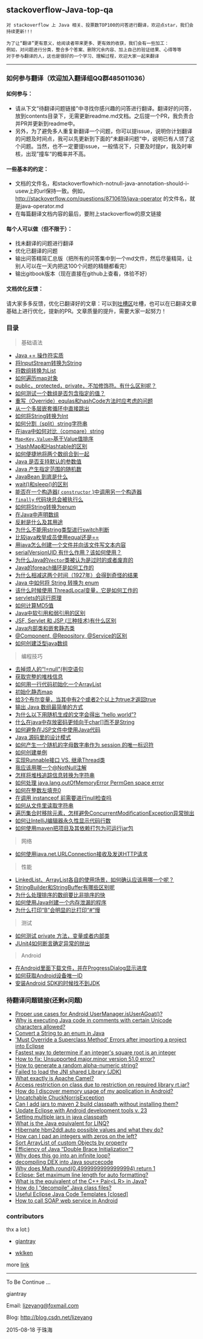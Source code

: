 ## stackoverflow-Java-top-qa

    对 stackoverflow 上 Java 相关、投票数TOP100的问答进行翻译，欢迎点star，我们会持续更新!!!

    为了让“翻译”更有意义，给阅读者带来更多、更有效的收获，我们会有一些加工：
    例如，对问题进行分类，整合多个答案、删除冗余内容、加上自己的验证结果、心得等等
    对于参与翻译的人，这也是很好的一个学习、理解过程，欢迎大家一起来翻译
-------------

### 如何参与翻译（欢迎加入翻译组QQ群485011036）

#### 如何参与：

- 请从下文“待翻译问题链接”中寻找你感兴趣的问答进行翻译。翻译好的问答，放到contents目录下，无需更新readme.md文档。之后提一个PR，我负责合并PR并更新到readme中。
- 另外，为了避免多人重复新翻译一个问题，你可以提issue，说明你计划翻译的问题及时间点，我可以先更新到下面的”未翻译问题“中，说明已有人领了这个问题。当然，也不一定要提issue，一般情况下，只要及时提pr，我及时审核，出现”撞车“的概率并不高。

#### 一些基本的约定：

- 文档的文件名，和stackoverflowhich-notnull-java-annotation-should-i-usew上的url保持一致。例如，http://stackoverflow.com/questions/8710619/java-operator 的文件名，就是java-operator.md
- 在每篇翻译文档内容的最后，要附上stackoverflow的原文链接

#### 每个人可以做（但不限于）：

- 找未翻译的问题进行翻译
- 优化已翻译的问题
- 输出问答精简汇总版（把所有的问答集中到一个md文件，然后尽量精简，让别人可以在一天内把这100个问题的精髓都看完）
- 输出gitbook版本（现在直接在github上查看，体验不好）

#### 文档优化反馈：

请大家多多反馈，优化已翻译好的文章：可以到[吐槽区](https://github.com/giantray/stackoverflow-java-top-qa/issues/66)吐槽，也可以在已翻译文章基础上进行优化，提新的PR。文章质量的提升，需要大家一起努力！

### 目录

> 基础语法

- [Java += 操作符实质](https://github.com/changhr2013/stackoverflow-java-top-qa/blob/master/contents/java-operator.md)
- [将InputStream转换为String](https://github.com/changhr2013/stackoverflow-java-top-qa/blob/master/contents/read-convert-an-inputstream-to-a-string.md)
- [将数组转换为List](https://github.com/changhr2013/stackoverflow-java-top-qa/blob/master/contents/create-arraylist-from-array.md)
- [如何遍历map对象](https://github.com/changhr2013/stackoverflow-java-top-qa/blob/master/contents/iterate-through-a-hashmap.md)
- [public，protected，private，不加修饰符。有什么区别呢？](https://github.com/changhr2013/stackoverflow-java-top-qa/blob/master/contents/in-java-whats-the-difference-between-public-default-protected-and-private.md)
- [如何测试一个数组是否包含指定的值？](https://github.com/changhr2013/stackoverflow-java-top-qa/blob/master/contents/how-can-i-test-if-an-array-contains-a-certain-value.md)
- [重写（Override）equlas和hashCode方法时应考虑的问题](https://github.com/changhr2013/stackoverflow-java-top-qa/blob/master/contents/what-issues-should-be-considered-when-overriding-equals-and-hashcode-in-java.md)
- [从一个多层嵌套循环中直接跳出](https://github.com/changhr2013/stackoverflow-java-top-qa/blob/master/contents/breaking-out-of-nested-loops-in-java.md)
- [如何将String转换为Int](https://github.com/changhr2013/stackoverflow-java-top-qa/blob/master/contents/converting-string-to-int-in-java.md)
- [如何分割（split）string字符串](https://github.com/changhr2013/stackoverflow-java-top-qa/blob/master/contents/how-to-split-a-string-in-java.md)
- [在java中如何对比（compare）string](https://github.com/changhr2013/stackoverflow-java-top-qa/blob/master/contents/how-do-i-compare-strings-in-java.md)
- [`Map<Key,Value>`基于Value值排序](https://github.com/changhr2013/stackoverflow-java-top-qa/blob/master/contents/how-to-sort-a-mapkey-value-on-the-values-in-java.md)
- [`HashMap和Hashtable的区别](https://github.com/changhr2013/stackoverflow-java-top-qa/blob/master/contents/differences-between-hashmap-and-hashtable.md)
- [如何便捷地将两个数组合到一起](https://github.com/changhr2013/stackoverflow-java-top-qa/blob/master/contents/how-to-concatenate-two-arrays-in-java.md)
- [Java 是否支持默认的参数值](https://github.com/changhr2013/stackoverflow-java-top-qa/blob/master/contents/does-java-support-default-parameter-values.md)
- [Java 产生指定范围的随机数](https://github.com/changhr2013/stackoverflow-java-top-qa/blob/master/contents/generating-random-integers-in-a-range-with-Java.md)
- [JavaBean 到底是什么](https://github.com/changhr2013/stackoverflow-java-top-qa/blob/master/contents/what-is-a-javabean-exactly.md)
- [wait()和sleep()的区别](https://github.com/changhr2013/stackoverflow-java-top-qa/blob/master/contents/difference-between-wait-and-sleep.md)
- [能否在一个构造器( `constructor` )中调用另一个构造器](https://github.com/changhr2013/stackoverflow-java-top-qa/blob/master/contents/how-do-i-call-one-constructor-from-another-in-java.md)
- [`finally` 代码块总会被执行么](https://github.com/changhr2013/stackoverflow-java-top-qa/blob/master/contents/does-finally-always-execute-in-java.md)
- [如何将String转换为enum](https://github.com/changhr2013/stackoverflow-java-top-qa/blob/master/contents/convert-a-string-to-an-enum-in-java.md)
- [在Java中声明数组](https://github.com/changhr2013/stackoverflow-java-top-qa/blob/master/contents/declare-array-in-java.md)
- [反射是什么及其用途](https://github.com/changhr2013/stackoverflow-java-top-qa/blob/master/contents/what-is-reflection-and-why-is-it-useful.md)
- [为什么不能用string类型进行switch判断](https://github.com/changhr2013/stackoverflow-java-top-qa/blob/master/contents/why-cant-i-switch-on-a-string.md)
- [比较java枚举成员使用equal还是==](https://github.com/changhr2013/stackoverflow-java-top-qa/blob/master/contents/comparing-java-enum-members-or-equals.md)
- [用java怎么创建一个文件并向该文件写文本内容](https://github.com/changhr2013/stackoverflow-java-top-qa/blob/master/contents/how-to-create-a-file-and-write-to-a-file-in-java.md)
- [serialVersionUID 有什么作用？该如何使用？](https://github.com/changhr2013/stackoverflow-java-top-qa/blob/master/contents/what-is-a-serialversionuid-and-why-should-i-use-it.md)
- [为什么Java的```Vector```类被认为是过时的或者废弃的](https://github.com/changhr2013/stackoverflow-java-top-qa/blob/master/contents/why-is-java-vector-class-considered-obsolete-or-deprecated.md)
- [Java的foreach循环是如何工作的](https://github.com/changhr2013/stackoverflow-java-top-qa/blob/master/contents/how-does-the-java-for-each-loop-work.md)
- [为什么相减这两个时间（1927年）会得到奇怪的结果](/contents/why-is-subtracting-these-two-times-in-1927-giving-a-strange-result.md)
- [Java 中如何将 String 转换为 enum](/contents/lookup-enum-by-string-value.md)
- [该什么时候使用 ThreadLocal变量，它是如何工作的](/contents/when-and-how-should-i-use-a-threadlocal-variable.md)
- [servlets的运行原理](/contents/how-do-servlets-work-instantiation-shared-variables-and-multithreading.md)
- [如何计算MD5值](/contents/how-can-i-generate-an-md5-hash.md)
- [Java中软引用和弱引用的区别](/contents/what-is-the-difference-between-a-soft-reference-and-a-weak-reference-in-java.md)
- [JSF, Servlet 和 JSP (三种技术)有什么区别](/contents/what-is-the-difference-between-jsf-servlet-and-jsp.md)
- [Java内部类和嵌套静态类](/contents/java-inner-class-and-static-nested-class.md)
- [@Component, @Repository, @Service的区别](/contents/whats-the-difference-between-component-repository-service-annotations-in.md)
- [如何创建泛型java数组](/contents/how-to-create-a-generic-array-in-java.md)

> 编程技巧

- [去掉烦人的“!=null"(判空语句](https://github.com/changhr2013/stackoverflow-java-top-qa/blob/master/contents/avoiding-null-statements-in-java.md)
- [获取完整的堆栈信息](https://github.com/changhr2013/stackoverflow-java-top-qa/blob/master/contents/get-current-stack-trace-in-java.md)
- [如何用一行代码初始化一个ArrayList](https://github.com/changhr2013/stackoverflow-java-top-qa/blob/master/contents/initialization-of-an-arraylist-in-one-line.md)
- [初始化静态map](https://github.com/changhr2013/stackoverflow-java-top-qa/blob/master/contents/how-can-i-initialize-a-static-map.md)
- [给3个布尔变量，当其中有2个或者2个以上为true才返回true](https://github.com/changhr2013/stackoverflow-java-top-qa/blob/master/contents/check-if-at-least-two-out-of-three-booleans-are-true.md)
- [输出 Java 数组最简单的方式](https://github.com/changhr2013/stackoverflow-java-top-qa/blob/master/contents/whats-the-simplest-way-to-print-a-java-array.md)
- [为什么以下用随机生成的文字会得出 “hello world”?](https://github.com/changhr2013/stackoverflow-java-top-qa/blob/master/contents/why-does-this-code-using-random-strings-print-hello-world.md)
- [什么在java中存放密码更倾向于char[]而不是String](https://github.com/changhr2013/stackoverflow-java-top-qa/blob/master/contents/why-is-char-preferred-over-string-for-passwords-in-java.md)
- [如何避免在JSP文件中使用Java代码](https://github.com/changhr2013/stackoverflow-java-top-qa/blob/master/contents/how-to-avoid-java-code-in-jsp-files.md)
- [Java 源码里的设计模式](https://github.com/changhr2013/stackoverflow-java-top-qa/blob/master/contents/examples-of-gof-design-patterns-in-javas-core-libraries.md)
- [如何产生一个随机的字母数字串作为 session 的唯一标识符](https://github.com/changhr2013/stackoverflow-java-top-qa/blob/master/contents/how-to-generate-a-random-alpha-numeric-string.md)
- [如何创建单例](https://github.com/changhr2013/stackoverflow-java-top-qa/blob/master/contents/what-is-an-efficient-way-to-implement-a-singleton-in-java.md)
- [实现Runnable接口  VS. 继承Thread类](https://github.com/changhr2013/stackoverflow-java-top-qa/blob/master/contents/implements-runnable-vs-extends-thread.md)
- [我应该用哪一个@NotNull注解](https://github.com/changhr2013/stackoverflow-java-top-qa/blob/master/contents/which-notnull-java-annotation-should-i-use.md)
- [怎样将堆栈追踪信息转换为字符串](https://github.com/changhr2013/stackoverflow-java-top-qa/blob/master/contents/how-can-i-convert-a-stack-trace-to-a-string.md)
- [如何处理 java.lang.outOfMemoryError PermGen space error](https://github.com/changhr2013/stackoverflow-java-top-qa/blob/master/contents/dealing-with-java-lang-outofmemoryerror-permgen-space-error.md)
- [如何在整数左填充0](https://github.com/changhr2013/stackoverflow-java-top-qa/blob/master/contents/how-can-i-pad-an-integers-with-zeros-on-the-left.md)
- [在调用 instanceof 前需要进行null检查吗](https://github.com/changhr2013/stackoverflow-java-top-qa/blob/master/contents/is-null-check-needed-before-calling-instanceof.md)
- [如何从文件里读取字符串](/contents/how-do-i-create-a-java-string-from-the-contents-of-a-file.md)
- [遍历集合时移除元素，怎样避免ConcurrentModificationException异常抛出](/contents/iterating-through-a-collection-avoiding-concurrentmodificationexception-when-reiterating-through-a-collection-avoiding-concurrentmodificationexception-when-re.md)
- [如何让IntelliJ编辑器永久性显示代码行数](/contents/how-can-i-permanently-have-line-numbers-in-intellij.md)
- [如何使用maven把项目及其依赖打包为可运行jar包](/contents/how-can-i-create-an-executable-jar-with-dependencies-using-maven.md)

> 网络

- [如何使用java.net.URLConnection接收及发送HTTP请求](https://github.com/changhr2013/stackoverflow-java-top-qa/blob/master/contents/using-java-net-urlconnection-to-fire-and-handle-http-requests.md)

> 性能

- [LinkedList、ArrayList各自的使用场景，如何确认应该用哪一个呢？](https://github.com/changhr2013/stackoverflow-java-top-qa/blob/master/contents/when-to-use-linkedlist-over-arraylist.md)
- [StringBuilder和StringBuffer有哪些区别呢](https://github.com/changhr2013/stackoverflow-java-top-qa/blob/master/contents/stringbuilder-and-stringbuffer.md)
- [为什么处理排序的数组要比非排序的快](https://github.com/changhr2013/stackoverflow-java-top-qa/blob/master/contents/why-is-processing-a-sorted-array-faster-than-an-unsorted-array.md)
- [如何使用Java创建一个内存泄漏的程序](https://github.com/changhr2013/stackoverflow-java-top-qa/blob/master/contents/creating-a-memory-leak-with-java.md)
- [为什么打印“B”会明显的比打印“#”慢](https://github.com/changhr2013/stackoverflow-java-top-qa/blob/master/contents/why-is-printing-b-dramatically-slower-than-printing.md)

> 测试

- [如何测试 private 方法，变量或者内部类](https://github.com/changhr2013/stackoverflow-java-top-qa/blob/master/contents/how-to-test-a-class-that-has-private-methods-fields-or-inner-classes.md)
- [JUnit4如何断言确定异常的抛出](/contents/how-do-you-assert-that-a-certain-exception-is-thrown-in-junit-4-tests.md)

> Android

- [在Android里面下载文件，并在ProgressDialog显示进度](https://github.com/changhr2013/stackoverflow-java-top-qa/blob/master/contents/download-a-file-with-android-and-showing-the-progress-in-a-progressdialog.md)
- [如何获取Android设备唯一ID](https://github.com/changhr2013/stackoverflow-java-top-qa/blob/master/contents/is-there-a-unique-android-device-id.md)
- [安装Android SDK的时候找不到JDK](contents/android-sdk-installation-doesnt-find-jdk.md)

### 待翻译问题链接(还剩x问题)

- [Proper use cases for Android UserManager.isUserAGoat()?](http://stackoverflow.com/questions/13375357/proper-use-cases-for-android-usermanager-isuseragoat)
- [Why is executing Java code in comments with certain Unicode characters allowed?](http://stackoverflow.com/questions/30727515/why-is-executing-java-code-in-comments-with-certain-unicode-characters-allowed)
- [Convert a String to an enum in Java](http://stackoverflow.com/questions/604424/convert-a-string-to-an-enum-in-java)
- ['Must Override a Superclass Method' Errors after importing a project into Eclipse](http://stackoverflow.com/questions/1678122/must-override-a-superclass-method-errors-after-importing-a-project-into-eclips)
- [Fastest way to determine if an integer's square root is an integer](http://stackoverflow.com/questions/295579/fastest-way-to-determine-if-an-integers-square-root-is-an-integer)
- [How to fix: Unsupported major.minor version 51.0 error?](http://stackoverflow.com/questions/10382929/how-to-fix-unsupported-major-minor-version-51-0-error)
- [How to generate a random alpha-numeric string?](http://stackoverflow.com/questions/41107/how-to-generate-a-random-alpha-numeric-string)
- [Failed to load the JNI shared Library (JDK)](http://stackoverflow.com/questions/7352493/failed-to-load-the-jni-shared-library-jdk)
- [What exactly is Apache Camel?](http://stackoverflow.com/questions/8845186/what-exactly-is-apache-camel)
- [Access restriction on class due to restriction on required library rt.jar?](http://stackoverflow.com/questions/860187/access-restriction-on-class-due-to-restriction-on-required-library-rt-jar)
- [How do I discover memory usage of my application in Android?](http://stackoverflow.com/questions/2298208/how-do-i-discover-memory-usage-of-my-application-in-android)
- [Uncatchable ChuckNorrisException](http://stackoverflow.com/questions/13883166/uncatchable-chucknorrisexception)
- [Can I add jars to maven 2 build classpath without installing them?](http://stackoverflow.com/questions/364114/can-i-add-jars-to-maven-2-build-classpath-without-installing-them)
- [Update Eclipse with Android development tools v. 23](http://stackoverflow.com/questions/24437564/update-eclipse-with-android-development-tools-v-23)
- [Setting multiple jars in java classpath](http://stackoverflow.com/questions/219585/setting-multiple-jars-in-java-classpath)
- [What is the Java equivalent for LINQ?](http://stackoverflow.com/questions/1217228/what-is-the-java-equivalent-for-linq)
- [Hibernate hbm2ddl.auto possible values and what they do?](http://stackoverflow.com/questions/438146/hibernate-hbm2ddl-auto-possible-values-and-what-they-do)
- [How can I pad an integers with zeros on the left?](http://stackoverflow.com/questions/473282/how-can-i-pad-an-integers-with-zeros-on-the-left)
- [Sort ArrayList of custom Objects by property](http://stackoverflow.com/questions/2784514/sort-arraylist-of-custom-objects-by-property)
- [Efficiency of Java “Double Brace Initialization”?](http://stackoverflow.com/questions/924285/efficiency-of-java-double-brace-initialization)
- [Why does this go into an infinite loop?](http://stackoverflow.com/questions/3831341/why-does-this-go-into-an-infinite-loop)
- [decompiling DEX into Java sourcecode](http://stackoverflow.com/questions/1249973/decompiling-dex-into-java-sourcecode)
- [Why does Math.round(0.49999999999999994) return 1](http://stackoverflow.com/questions/9902968/why-does-math-round0-49999999999999994-return-1)
- [Eclipse: Set maximum line length for auto formatting?](http://stackoverflow.com/questions/3697287/eclipse-set-maximum-line-length-for-auto-formatting)
- [What is the equivalent of the C++ Pair<L,R> in Java?](http://stackoverflow.com/questions/156275/what-is-the-equivalent-of-the-c-pairl-r-in-java)
- [How do I “decompile” Java class files?](http://stackoverflow.com/questions/272535/how-do-i-decompile-java-class-files)
- [Useful Eclipse Java Code Templates [closed]](http://stackoverflow.com/questions/1028858/useful-eclipse-java-code-templates)
- [How to call SOAP web service in Android](http://stackoverflow.com/questions/297586/how-to-call-soap-web-service-in-android)

### contributors

thx a lot:)

- [giantray](https://github.com/giantray)

- [wklken](https://github.com/wklken)

more [link](https://github.com/giantray/stackoverflow-java-top-qa/graphs/contributors)

------

To Be Continue ...

giantray

Email: lizeyang@foxmail.com

Blog: http://blog.csdn.net/lizeyang

2015-08-18 于珠海
